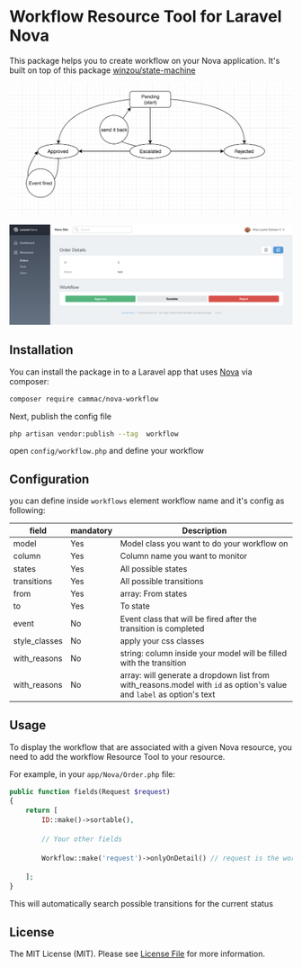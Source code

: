 # Workflow Resource Tool for Laravel Nova

This package helps you to create workflow on your Nova application. It's built on top of this package  [winzou/state-machine](https://github.com/winzou/state-machine)

![screenshot](./diagram.png)

![screenshot](./details.png)


## Installation

You can install the package in to a Laravel app that uses [Nova](https://nova.laravel.com) via composer:

```bash
composer require cammac/nova-workflow
```

Next, publish the config file

```bash
php artisan vendor:publish --tag  workflow
```

open `config/workflow.php` and define your workflow

## Configuration


you can define inside `workflows` element workflow name and it's config as following:

| field          | mandatory  | Description                                                                                                            |
| -------------- | ---------- | ---------------------------------------------------------------------------------------------------------------------- |
| model          | Yes        | Model class you want to do your workflow on                                                                            |
| column         | Yes        | Column name you want to monitor                                                                                        | 
| states         | Yes        | All possible states                                                                                                    | 
| transitions    | Yes        | All possible transitions                                                                                               | 
| from           | Yes        | array: From states                                                                                                     | 
| to             | Yes        | To state                                                                                                               | 
| event          | No         | Event class that will be fired after the transition is completed                                                       | 
| style_classes  | No         | apply your css classes                                                                                                 | 
| with_reasons   | No         | string: column inside your model will be filled with the transition                                                    | 
| with_reasons   | No         | array:  will generate a dropdown list from with_reasons.model with `id` as option's value and `label` as option's text | 


## Usage

To display the workflow that are associated with a given Nova resource, you need to add the workflow Resource Tool to your resource.

For example, in your `app/Nova/Order.php` file:

```php
public function fields(Request $request)
{
    return [
        ID::make()->sortable(),

        // Your other fields

        Workflow::make('request')->onlyOnDetail() // request is the workflow name defined in workflow configuration file

    ];
}
```

This will automatically search possible transitions for the current status

## License
The MIT License (MIT). Please see [License File](LICENSE.md) for more information.
